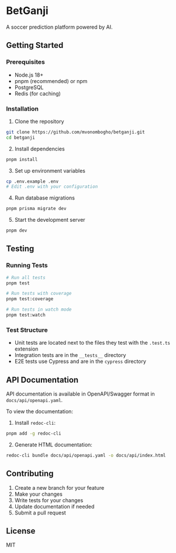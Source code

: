 # BetGanji

A soccer prediction platform powered by AI.

## Getting Started

### Prerequisites

- Node.js 18+
- pnpm (recommended) or npm
- PostgreSQL
- Redis (for caching)

### Installation

1. Clone the repository
```bash
git clone https://github.com/mvonombogho/betganji.git
cd betganji
```

2. Install dependencies
```bash
pnpm install
```

3. Set up environment variables
```bash
cp .env.example .env
# Edit .env with your configuration
```

4. Run database migrations
```bash
pnpm prisma migrate dev
```

5. Start the development server
```bash
pnpm dev
```

## Testing

### Running Tests

```bash
# Run all tests
pnpm test

# Run tests with coverage
pnpm test:coverage

# Run tests in watch mode
pnpm test:watch
```

### Test Structure

- Unit tests are located next to the files they test with the `.test.ts` extension
- Integration tests are in the `__tests__` directory
- E2E tests use Cypress and are in the `cypress` directory

## API Documentation

API documentation is available in OpenAPI/Swagger format in `docs/api/openapi.yaml`.

To view the documentation:

1. Install `redoc-cli`:
```bash
pnpm add -g redoc-cli
```

2. Generate HTML documentation:
```bash
redoc-cli bundle docs/api/openapi.yaml -o docs/api/index.html
```

## Contributing

1. Create a new branch for your feature
2. Make your changes
3. Write tests for your changes
4. Update documentation if needed
5. Submit a pull request

## License

MIT